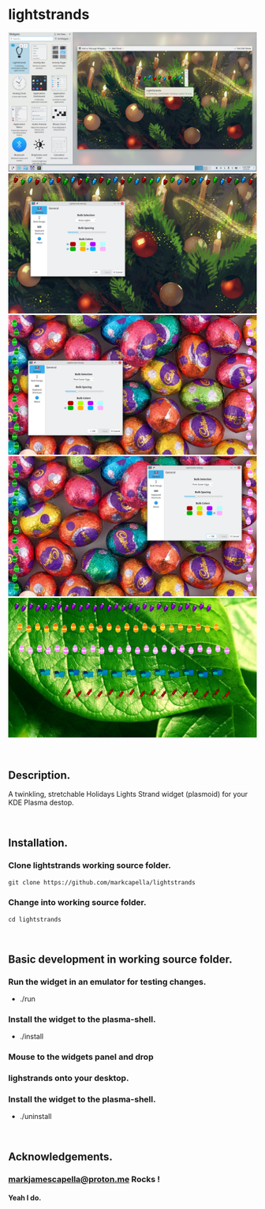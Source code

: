 
# lightstrands

!['install'](https://github.com/markcapella/lightstrands/blob/main/screenshot_install.png)
!['configure'](https://github.com/markcapella/lightstrands/blob/main/screenshot_configure.png)
!['left'](https://github.com/markcapella/lightstrands/blob/main/screenshot_left.png)
!['right'](https://github.com/markcapella/lightstrands/blob/main/screenshot_right.png)
!['everywhere'](https://github.com/markcapella/lightstrands/blob/main/screenshot_everywhere.png)


&nbsp;

## Description.

A twinkling, stretchable Holidays Lights Strand widget
(plasmoid) for your KDE Plasma destop.
  
&nbsp;

## Installation.

### Clone lightstrands working source folder.

    git clone https://github.com/markcapella/lightstrands

### Change into working source folder.

    cd lightstrands
&nbsp;

## Basic development in working source folder.

### Run the widget in an emulator for testing changes.
* ./run

### Install the widget to the plasma-shell.
* ./install

### Mouse to the widgets panel and drop
### lighstrands onto your desktop.

### Install the widget to the plasma-shell.
* ./uninstall

&nbsp;

## Acknowledgements.

### markjamescapella@proton.me Rocks !

#### Yeah I do.
&nbsp;

